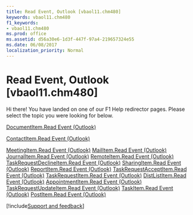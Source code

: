 ```yaml
---
title: Read Event, Outlook [vbaol11.chm480]
keywords: vbaol11.chm480
f1_keywords:
- vbaol11.chm480
ms.prod: office
ms.assetid: d56a30e6-1d3f-447f-97a4-219657324e55
ms.date: 06/08/2017
localization_priority: Normal
---
```



# Read Event, Outlook [vbaol11.chm480]

Hi there! You have landed on one of our F1 Help redirector pages. Please select the topic you were looking for below.

[DocumentItem.Read Event (Outlook)](http://msdn.microsoft.com/library/da5e82e6-43b9-d040-e529-2388049a8e1b%28Office.15%29.aspx)

[ContactItem.Read Event (Outlook)](http://msdn.microsoft.com/library/508b4637-9d74-7645-7719-3c148d0688d8%28Office.15%29.aspx)

[MeetingItem.Read Event (Outlook)](http://msdn.microsoft.com/library/8a83b213-1afb-7ded-eb67-3e5d21502c5b%28Office.15%29.aspx)
[MailItem.Read Event (Outlook)](http://msdn.microsoft.com/library/f20ec6d1-a2b4-9af3-66be-5398dc059c90%28Office.15%29.aspx)
[JournalItem.Read Event (Outlook)](http://msdn.microsoft.com/library/35111126-291b-73b2-2d89-64d950f1c598%28Office.15%29.aspx)
[RemoteItem.Read Event (Outlook)](http://msdn.microsoft.com/library/78ad2650-7108-f617-6a04-74d7db8db4d7%28Office.15%29.aspx)
[TaskRequestDeclineItem.Read Event (Outlook)](http://msdn.microsoft.com/library/369c5fe3-2187-46ae-ef68-89734e1296ab%28Office.15%29.aspx)
[SharingItem.Read Event (Outlook)](http://msdn.microsoft.com/library/2bcf07e6-e9c1-b3ce-118c-a2c82b48ff5f%28Office.15%29.aspx)
[ReportItem.Read Event (Outlook)](http://msdn.microsoft.com/library/7b142bcb-dd96-a0ec-5684-b7311f34d772%28Office.15%29.aspx)
[TaskRequestAcceptItem.Read Event (Outlook)](http://msdn.microsoft.com/library/2a82a5f1-545a-01e4-223f-ca3b31264a4b%28Office.15%29.aspx)
[TaskRequestItem.Read Event (Outlook)](http://msdn.microsoft.com/library/56fc2d07-6d17-874a-0734-db64fa4ccfd6%28Office.15%29.aspx)
[DistListItem.Read Event (Outlook)](http://msdn.microsoft.com/library/581f3a16-2cc2-839e-3d48-e454be17b8cd%28Office.15%29.aspx)
[AppointmentItem.Read Event (Outlook)](http://msdn.microsoft.com/library/aa39ec06-19ed-4655-6990-e4c4c45649d5%28Office.15%29.aspx)
[TaskRequestUpdateItem.Read Event (Outlook)](http://msdn.microsoft.com/library/f324f6b2-dda8-d481-a470-eb660614b6c1%28Office.15%29.aspx)
[TaskItem.Read Event (Outlook)](http://msdn.microsoft.com/library/88e5e300-e036-b511-905c-f0c238c97ade%28Office.15%29.aspx)
[PostItem.Read Event (Outlook)](http://msdn.microsoft.com/library/404c9b17-c5b6-a802-420a-f8fd279b5f9b%28Office.15%29.aspx)

[!include[Support and feedback](~/includes/feedback-boilerplate.md)]